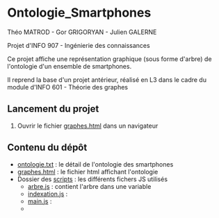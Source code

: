 # Ontologie_Smartphones
Théo MATROD - Gor GRIGORYAN - Julien GALERNE

Projet d'INFO 907 - Ingénierie des connaissances

Ce projet affiche une représentation graphique (sous forme d'arbre) de l'ontologie d'un ensemble de smartphones.

Il reprend la base d'un projet antérieur, réalisé en L3 dans le cadre du module d'INFO 601 - Théorie des graphes

## Lancement du projet
1. Ouvrir le fichier [graphes.html](./graphes.html) dans un navigateur

## Contenu du dépôt
- [ontologie.txt](./ontologie.txt) : le détail de l'ontologie des smartphones
- [graphes.html](./graphes.html) : le fichier html affichant l'ontologie
- Dossier des [scripts](./script/) : les différents fichers JS utilisés
    - [arbre.js](./script/arbre.js) : contient l'arbre dans une variable
    - [indexation.js](./script/indexation.js) :
    - [main.js](./script/main.js) :
    - 